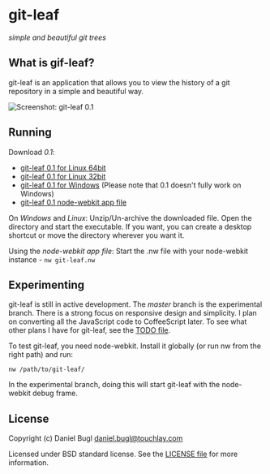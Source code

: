 git-leaf
========

_simple and beautiful git trees_

What is gif-leaf?
--------------

git-leaf is an application that allows you to view the history of a git repository in a simple and beautiful way.

![Screenshot: git-leaf 0.1](https://github.com/omnidan/git-leaf/raw/0.1/screenshot.png)

Running
-------

Download *0.1*:
 * [git-leaf 0.1 for Linux 64bit](https://github.com/omnidan/git-leaf/releases/download/v0.1/git-leaf-lnx64.tar.gz)
 * [git-leaf 0.1 for Linux 32bit](https://github.com/omnidan/git-leaf/releases/download/v0.1/git-leaf-lnx32.tar.gz)
 * [git-leaf 0.1 for Windows](https://github.com/omnidan/git-leaf/releases/download/v0.1/git-leaf-win.zip) (Please note that 0.1 doesn't fully work on Windows)
 * [git-leaf 0.1 node-webkit app file](https://github.com/omnidan/git-leaf/releases/download/v0.1/git-leaf.nw)

On *Windows* and *Linux*: Unzip/Un-archive the downloaded file. Open the directory and start the executable. If you want, you
can create a desktop shortcut or move the directory wherever you want it.

Using the *node-webkit app file*: Start the .nw file with your node-webkit instance - `nw git-leaf.nw`

Experimenting
-------------

git-leaf is still in active development. The *master* branch is the experimental branch. There is a strong focus on
responsive design and simplicity. I plan on converting all the JavaScript code to CoffeeScript later. To see what other
plans I have for git-leaf, see the [TODO file](https://github.com/omnidan/git-leaf/raw/master/TODO).

To test git-leaf, you need node-webkit. Install it globally (or run nw from the right path) and run:
```
nw /path/to/git-leaf/
```
In the experimental branch, doing this will start git-leaf with the node-webkit debug frame.

License
-------

Copyright (c) Daniel Bugl <daniel.bugl@touchlay.com>

Licensed under BSD standard license. See the [LICENSE file](https://github.com/omnidan/git-leaf/raw/master/LICENSE) for
more information.

